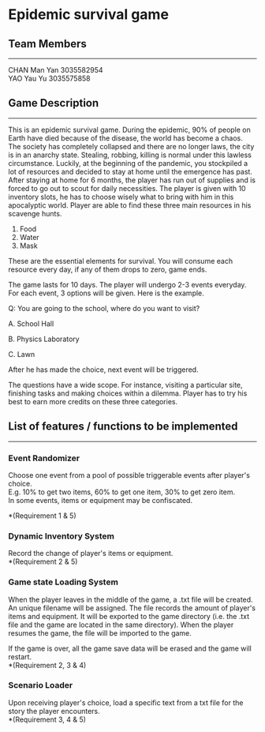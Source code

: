 # Epidemic survival game

## Team Members

------

CHAN Man Yan    3035582954  
YAO Yau Yu      3035575858

## Game Description

------

This is an epidemic survival game. During the epidemic, 90% of people on Earth have died because of the disease, the world has become a chaos. The society has completely collapsed and there are no longer laws, the city is in an anarchy state. Stealing, robbing, killing is normal under this lawless circumstance. Luckily, at the beginning of the pandemic, you stockpiled a lot of resources and decided to stay at home until the emergence has past. After staying at home for 6 months, the player has run out of supplies and is forced to go out to scout for daily necessities. The player is given with 10 inventory slots, he has to choose wisely what to bring with him in this apocalyptic world. Player are able to find these three main resources in his scavenge hunts.

1. Food
2. Water
3. Mask

These are the essential elements for survival. You will consume each resource every day, if any of them drops to zero, game ends.

The game lasts for 10 days. The player will undergo 2-3 events everyday. For each event, 3 options will be given. Here is the example.

Q: You are going to the school, where do you want to visit?

A. School Hall

B. Physics Laboratory

C. Lawn

After he has made the choice, next event will be triggered.

The questions have a wide scope. For instance, visiting a particular site, finishing tasks and making choices within a dilemma. Player has to try his best to earn more credits on these three categories.

## List of features / functions to be implemented

------

### Event Randomizer

Choose one event from a pool of possible triggerable events after player's choice.  
E.g. 10% to get two items, 60% to get one item, 30% to get zero item.  
In some events, items or equipment may be confiscated.

*(Requirement 1 & 5)

### Dynamic Inventory System

Record the change of player's items or equipment.  
*(Requirement 2 & 5)

### Game state Loading System

When the player leaves in the middle of the game, a .txt file will be created. An unique filename will be assigned.
The file records the amount of player's items and equipment.
It will be exported to the game directory (i.e. the .txt file and the game are located in the same directory).
When the player resumes the game, the file will be imported to the game.

If the game is over, all the game save data will be erased and the game will restart.  
*(Requirement 2, 3 & 4)

### Scenario Loader

Upon receiving player's choice, load a specific text from a txt file for the story the player encounters.  
*(Requirement 3, 4 & 5)
